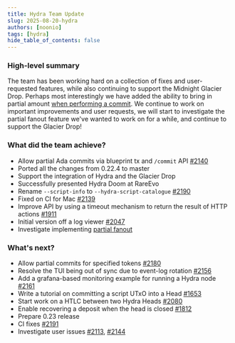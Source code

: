 ```yaml
---
title: Hydra Team Update
slug: 2025-08-20-hydra
authors: [noonio]
tags: [hydra]
hide_table_of_contents: false
---
```


### High-level summary

The team has been working hard on a collection of fixes and user-requested
features, while also continuing to support the Midnight Glacier Drop. Perhaps
most interestingly we have added the ability to bring in partial amount [when
performing a
commit](https://github.com/cardano-scaling/hydra/blob/master/docs/docs/how-to/incremental-commit.md#deposit-utxo-to-commit).
We continue to work on important improvements and user requests, we will start
to investigate the partial fanout feature we've wanted to work on for a while,
and continue to support the Glacier Drop!

### What did the team achieve?

* Allow partial Ada commits via blueprint tx and `/commit` API [#2140](https://github.com/cardano-scaling/hydra/issues/2140)
* Ported all the changes from 0.22.4 to master
* Support the integration of Hydra and the Glacier Drop
* Successfully presented Hydra Doom at RareEvo
* Rename `--script-info` to `--hydra-script-catalogue` [#2190](https://github.com/cardano-scaling/hydra/pull/2190)
* Fixed on CI for Mac [#2139](https://github.com/cardano-scaling/hydra/pull/2139)
* Improve API by using a timeout mechanism to return the result of HTTP actions [#1911](https://github.com/cardano-scaling/hydra/issues/1911)
* Initial version off a log viewer [#2047](https://github.com/cardano-scaling/hydra/issues/2047)
* Investigate implementing [partial fanout](https://github.com/cardano-scaling/hydra/issues/1468)

### What's next?

* Allow partial commits for specified tokens [#2180](https://github.com/cardano-scaling/hydra/issues/2180)
* Resolve the TUI being out of sync due to event-log rotation [#2156](https://github.com/cardano-scaling/hydra/issues/2156)
* Add a grafana-based monitoring example for running a Hydra node [#2161](https://github.com/cardano-scaling/hydra/pull/2161)
* Write a tutorial on committing a script UTxO into a Head [#1653](https://github.com/cardano-scaling/hydra/issues/1653)
* Start work on a HTLC between two Hydra Heads [#2080](https://github.com/cardano-scaling/hydra/issues/2080)
* Enable recovering a deposit when the head is closed [#1812](https://github.com/cardano-scaling/hydra/issues/1812)
* Prepare 0.23 release
* CI fixes [#2191](https://github.com/cardano-scaling/hydra/issues/2191)
* Investigate user issues [#2113](https://github.com/cardano-scaling/hydra/issues/2113), [#2144](https://github.com/cardano-scaling/hydra/issues/2144)
